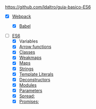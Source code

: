 https://github.com/ldaltro/guia-basico-ES6

- [x] [Webpack](webpack)
    - [x] [Babel](webpack.config.js)
    
    
- [ ] [ES6](es6)
    - [x] Variables
    - [x] [Arrow functions](es6/arrow-functions.js)
    - [x] [Classes](es6/classes.js)
    - [x] [Weakmaps](es6/weakmaps.js)
    - [x] [Maps](es6/maps.js)
    - [x] [Strings](es6/strings.js)
    - [x] [Template Literals](es6/template-literals.js)
    - [x] [Deconstructors](es6/deconstructors.js)
    - [x] [Modules](es6/modules)
    - [x] [Parameters](es6/parameters.js)
    - [x] [Spread](es6/spread.js);
    - [x] [Promises](es6/promises.js);    